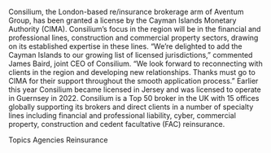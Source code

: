 Consilium, the London-based re/insurance brokerage arm of Aventum Group, has been granted a license by the Cayman Islands Monetary Authority (CIMA).
Consilium’s focus in the region will be in the financial and professional lines, construction and commercial property sectors, drawing on its established expertise in these lines.
“We’re delighted to add the Cayman Islands to our growing list of licensed jurisdictions,” commented James Baird, joint CEO of Consilium. “We look forward to reconnecting with clients in the region and developing new relationships. Thanks must go to CIMA for their support throughout the smooth application process.”
Earlier this year Consilium became licensed in Jersey and was licensed to operate in Guernsey in 2022.  Consilium is a Top 50 broker in the UK with 15 offices globally supporting its brokers and direct clients in a number of specialty lines including financial and professional liability, cyber, commercial property, construction and cedent facultative (FAC) reinsurance.

Topics
Agencies
Reinsurance
